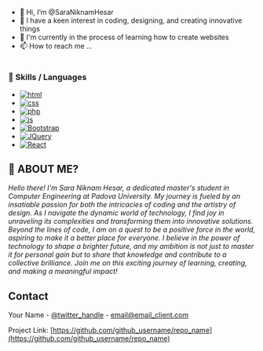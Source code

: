 - 👋 Hi, I’m @SaraNiknamHesar
- 👀 I have a keen interest in coding, designing, and creating innovative things
- 🌱 I'm currently in the process of learning how to create websites
- 📫 How to reach me ...
#
<!---
SaraNiknamHesar/SaraNiknamHesar is a ✨ special ✨ repository because its `README.md` (this file) appears on your GitHub profile.

<!--
[![Contributors][contributors-shield]][contributors-url]
[![Forks][forks-shield]][forks-url]
[![Stargazers][stars-shield]][stars-url]
[![Issues][issues-shield]][issues-url]
[![MIT License][license-shield]][license-url]
[![LinkedIn][linkedin-shield]][linkedin-url]
-->






### 👯 Skills / Languages
* [![html][html.com]][html-url]
*  [![css][css.com]][css-url]
*  [![php][php.com]][php-url]
*    [![js][js.com]][js-url]
* [![Bootstrap][Bootstrap.com]][Bootstrap-url]
* [![JQuery][JQuery.com]][JQuery-url]
* [![React][React.js]][React-url]

<!-- * [![Next][Next.js]][Next-url] -->
<!-- * [![Vue][Vue.js]][Vue-url] -->
<!-- * [![Angular][Angular.io]][Angular-url] -->
<!-- * [![Svelte][Svelte.dev]][Svelte-url] -->
<!-- * [![Laravel][Laravel.com]][Laravel-url] -->




<!-- GETTING STARTED -->
## 🤔 ABOUT ME?

_Hello there! I'm Sara Niknam Hesar, a dedicated master's student in Computer Engineering at Padova University. My journey is fueled by an insatiable passion for both the intricacies of coding and the artistry of design. As I navigate the dynamic world of technology, I find joy in unraveling its complexities and transforming them into innovative solutions. Beyond the lines of code, I am on a quest to be a positive force in the world, aspiring to make it a better place for everyone. I believe in the power of technology to shape a brighter future, and my ambition is not just to master it for personal gain but to share that knowledge and contribute to a collective brilliance. Join me on this exciting journey of learning, creating, and making a meaningful impact!_



<!-- CONTACT -->
## Contact

Your Name - [@twitter_handle](https://twitter.com/twitter_handle) - email@email_client.com

Project Link: [https://github.com/github_username/repo_name](https://github.com/github_username/repo_name)







<!-- MARKDOWN LINKS & IMAGES -->
<!-- https://www.markdownguide.org/basic-syntax/#reference-style-links -->
[contributors-shield]: https://img.shields.io/github/contributors/github_username/repo_name.svg?style=for-the-badge
[contributors-url]: https://github.com/github_username/repo_name/graphs/contributors
[forks-shield]: https://img.shields.io/github/forks/github_username/repo_name.svg?style=for-the-badge
[forks-url]: https://github.com/github_username/repo_name/network/members
[stars-shield]: https://img.shields.io/github/stars/github_username/repo_name.svg?style=for-the-badge
[stars-url]: https://github.com/github_username/repo_name/stargazers
[issues-shield]: https://img.shields.io/github/issues/github_username/repo_name.svg?style=for-the-badge
[issues-url]: https://github.com/github_username/repo_name/issues
[license-shield]: https://img.shields.io/github/license/github_username/repo_name.svg?style=for-the-badge
[license-url]: https://github.com/github_username/repo_name/blob/master/LICENSE.txt
[linkedin-shield]: https://img.shields.io/badge/-LinkedIn-black.svg?style=for-the-badge&logo=linkedin&colorB=555
[linkedin-url]: https://linkedin.com/in/linkedin_username
[product-screenshot]: images/screenshot.png
[Next.js]: https://img.shields.io/badge/next.js-000000?style=for-the-badge&logo=nextdotjs&logoColor=white
[Next-url]: https://nextjs.org/
[React.js]: https://img.shields.io/badge/React-20232A?style=for-the-badge&logo=react&logoColor=61DAFB
[React-url]: https://reactjs.org/
[Vue.js]: https://img.shields.io/badge/Vue.js-35495E?style=for-the-badge&logo=vuedotjs&logoColor=4FC08D
[Vue-url]: https://vuejs.org/
[Angular.io]: https://img.shields.io/badge/Angular-DD0031?style=for-the-badge&logo=angular&logoColor=white
[Angular-url]: https://angular.io/
[Svelte.dev]: https://img.shields.io/badge/Svelte-4A4A55?style=for-the-badge&logo=svelte&logoColor=FF3E00
[Svelte-url]: https://svelte.dev/
[Laravel.com]: https://img.shields.io/badge/Laravel-FF2D20?style=for-the-badge&logo=laravel&logoColor=white
[Laravel-url]: https://laravel.com
[Bootstrap.com]: https://img.shields.io/badge/Bootstrap-563D7C?style=for-the-badge&logo=bootstrap&logoColor=white
[Bootstrap-url]: https://getbootstrap.com
[JQuery.com]: https://img.shields.io/badge/jQuery-0769AD?style=for-the-badge&logo=jquery&logoColor=white
[JQuery-url]: https://jquery.com 
[html.com]: https://img.shields.io/badge/HTML-E34F26?style=for-the-badge&logo=html5&logoColor=white
[html-url]: https://html.com/
[css.com]: https://img.shields.io/badge/CSS-1572B6?style=for-the-badge&logo=css3&logoColor=white
[css-url]: https://www.w3schools.com/css/
[php.com]: https://img.shields.io/badge/PHP-777BB4?style=for-the-badge&logo=php&logoColor=white
[php-url]: https://www.php.net/
[js.com]: https://img.shields.io/badge/JavaScript-F7DF1E?style=for-the-badge&logo=javascript&logoColor=black
[js-url]: https://developer.mozilla.org/en-US/docs/Web/JavaScript
[sass-com]: https://img.shields.io/badge/Sass-CC6699?style=for-the-badge&logo=sass&logoColor=white
[sass.url]: [https://www.adobe.com/products/photoshopfamily.html](https://sass-lang.com/)https://sass-lang.com/

